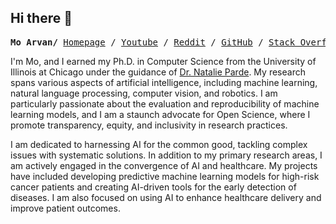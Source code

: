 ## Hi there 👋

<p><pre align="center"><strong>Mo Arvan/</strong> <a href="https://mo-arvan.github.io/">Homepage</a> / <a href="https://www.youtube.com/@moarvan">Youtube</a> / <a href="https://www.reddit.com/user/aarvan/submitted/?sort=top">Reddit</a> / <a href="https://github.com/mo-arvan">GitHub</a> / <a href="https://stackoverflow.com/users/10473854/mohammad-arvan">Stack Overflow</a> </pre></p>


I'm Mo, and I earned my Ph.D. in Computer Science from the University of Illinois at Chicago under the guidance of [Dr. Natalie Parde](https://www.natalieparde.com/index.html). My research spans various aspects of artificial intelligence, including machine learning, natural language processing, computer vision, and robotics. I am particularly passionate about the evaluation and reproducibility of machine learning models, and I am a staunch advocate for Open Science, where I promote transparency, equity, and inclusivity in research practices.

I am dedicated to harnessing AI for the common good, tackling complex issues with systematic solutions. In addition to my primary research areas, I am actively engaged in the convergence of AI and healthcare. My projects have included developing predictive machine learning models for high-risk cancer patients and creating AI-driven tools for the early detection of diseases. I am also focused on using AI to enhance healthcare delivery and improve patient outcomes.



<!--
**mo-arvan/mo-arvan** is a ✨ _special_ ✨ repository because its `README.md` (this file) appears on your GitHub profile.

Here are some ideas to get you started:

- 🔭 I’m currently working on ...
- 🌱 I’m currently learning ...
- 👯 I’m looking to collaborate on ...
- 🤔 I’m looking for help with ...
- 💬 Ask me about ...
- 📫 How to reach me: ...
- 😄 Pronouns: ...
- ⚡ Fun fact: ...
-->
